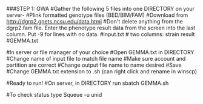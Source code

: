 ###STEP 1: GWA
#Gather the following 5 files into one DIRECTORY on your server- 
  #Plink formatted genotype files (BED/BIM/FAM) 
    #Download from http://dgrp2.gnets.ncsu.edu/data.html
    #Don't delete anything from the dgrp2.fam file. Enter the phenotype result data from the screen into the last column. Put -9 for lines with no data. 
  #input.txt
    # two columns: strain result
  #GEMMA.txt 


#In server or file manager of your choice
#Open GEMMA.txt in DIRECTORY
  #Change name of input file to match file name 
  #Make sure account and partition are correct
  #Change output file name to name desired
  #Save
#Change GEMMA.txt extension to .sh (can right click and rename in winscp)

#Ready to run!
#On server, in DIRECTORY run 
sbatch GEMMA.sh

#To check status type
Squeue -u unid
